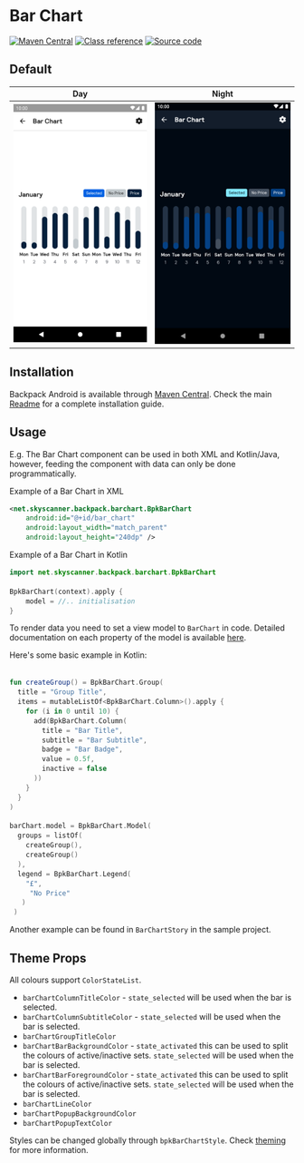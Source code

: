 # Bar Chart

[![Maven Central](https://img.shields.io/maven-central/v/net.skyscanner.backpack/backpack-android)](https://search.maven.org/artifact/net.skyscanner.backpack/backpack-android)
[![Class reference](https://img.shields.io/badge/Class%20reference-Android-blue)](https://backpack.github.io/android/Backpack/net.skyscanner.backpack.barchart)
[![Source code](https://img.shields.io/badge/Source%20code-GitHub-lightgrey)](https://github.com/Skyscanner/backpack-android/tree/main/Backpack/src/main/java/net/skyscanner/backpack/barchart)

## Default

| Day | Night |
| --- | --- |
| <img src="https://raw.githubusercontent.com/Skyscanner/backpack-android/main/docs/view/BarChart/screenshots/default.png" alt="BarChart component" width="375" /> |<img src="https://raw.githubusercontent.com/Skyscanner/backpack-android/main/docs/view/BarChart/screenshots/default_dm.png" alt="BarChart component - dark mode" width="375" /> |

## Installation

Backpack Android is available through [Maven Central](https://search.maven.org/artifact/net.skyscanner.backpack/backpack-android). Check the main [Readme](https://github.com/skyscanner/backpack-android#installation) for a complete installation guide.

## Usage

E.g. The Bar Chart component can be used in both XML and Kotlin/Java,
however, feeding the component with data can only be done programmatically.

Example of a Bar Chart in XML

```xml
<net.skyscanner.backpack.barchart.BpkBarChart
    android:id="@+id/bar_chart"
    android:layout_width="match_parent"
    android:layout_height="240dp" />
```

Example of a Bar Chart in Kotlin

```Kotlin
import net.skyscanner.backpack.barchart.BpkBarChart

BpkBarChart(context).apply {
    model = //.. initialisation
}
```

To render data you need to set a view model to `BarChart` in code.
Detailed documentation on each property of the model is available [here](https://backpack.github.io/android/Backpack/net.skyscanner.backpack.barchart).

Here's some basic example in Kotlin:

```kotlin

fun createGroup() = BpkBarChart.Group(
  title = "Group Title",
  items = mutableListOf<BpkBarChart.Column>().apply {
    for (i in 0 until 10) {
      add(BpkBarChart.Column(
        title = "Bar Title",
        subtitle = "Bar Subtitle",
        badge = "Bar Badge",
        value = 0.5f,
        inactive = false
      ))
    }
  }
)

barChart.model = BpkBarChart.Model(
  groups = listOf(
    createGroup(),
    createGroup()
  ),
  legend = BpkBarChart.Legend(
    "£",
     "No Price"
   )
 )
```

Another example can be found in `BarChartStory` in the sample project.

## Theme Props

All colours support `ColorStateList`.

- `barChartColumnTitleColor` - `state_selected` will be used when the bar is selected.
- `barChartColumnSubtitleColor` - `state_selected` will be used when the bar is selected.
- `barChartGroupTitleColor`
- `barChartBarBackgroundColor` - `state_activated` this can be used to split the colours of active/inactive sets. `state_selected` will be used when the bar is selected.
- `barChartBarForegroundColor` - `state_activated` this can be used to split the colours of active/inactive sets. `state_selected` will be used when the bar is selected.
- `barChartLineColor`
- `barChartPopupBackgroundColor`
- `barChartPopupTextColor`

Styles can be changed globally through `bpkBarChartStyle`. Check [theming](https://github.com/Skyscanner/backpack-android/blob/main/docs/view/THEMING.md) for more information.
